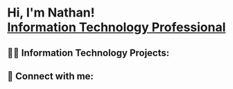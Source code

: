 <h1>Hi, I'm Nathan! <br/><a href="https://www.linkedin.com/in/nathan-haywood-446826143/">Information Technology Professional</a>
<h2>👨‍💻 Information Technology Projects:</h2>


<h2> 🤳 Connect with me:</h2>


[linkedin]: https://www.linkedin.com/in/nathan-haywood-446826143/

